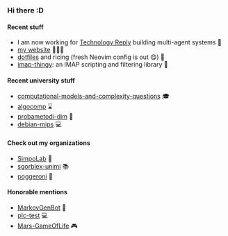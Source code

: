 ### Hi there :D

#### Recent stuff
- I am now working for [Technology Reply](https://www.reply.com/technology-reply/) building multi-agent systems 🤖
- [my website](https://aclerici.me) 👱🏻‍♂️
- [dotfiles](https://github.com/sgorblex/dotfiles) and ricing (fresh Neovim config is out 😋) 🍚
- [imap-thingy](https://github.com/sgorblex/imap-thingy): an IMAP scripting and filtering library 📩

#### Recent university stuff
- [computational-models-and-complexity-questions](https://github.com/sgorblex-unimi/computational-models-and-complexity-questions) 🎓
- [algocomp](https://github.com/sgorblex-unimi/algocomp) ⌛
- [probametodi-dim](https://github.com/sgorblex-unimi/probametodi-dim) 🎲
- [debian-mips](https://github.com/nbasilico/debian-mips) 💻

#### Check out my organizations
- [SimpoLab](https://github.com/SimpoLab) 🍷
- [sgorblex-unimi](https://github.com/sgorblex-unimi) 📚
- [poggeroni](https://github.com/poggeroni) 🐸

#### Honorable mentions
- [MarkovGenBot](https://github.com/sgorblex/MarkovGenBot) 💬
- [plc-test](https://github.com/sgorblex-unimi/plc-test) 💻
- [Mars-GameOfLife](https://github.com/sgorblex/Mars-GameOfLife.md) 🎮
